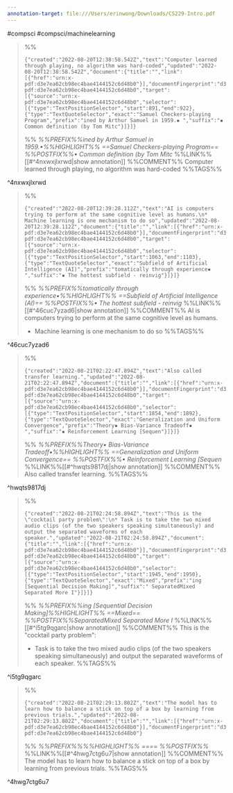 ```yaml
---
annotation-target: file:///Users/erinwong/Downloads/CS229-Intro.pdf
---
```

#compsci #compsci/machinelearning 

>%%
>```annotation-json
>{"created":"2022-08-20T12:38:58.542Z","text":"Computer learned through playing, no algorithm was hard-coded","updated":"2022-08-20T12:38:58.542Z","document":{"title":"","link":[{"href":"urn:x-pdf:d3e7ea62cb98ec4bae4144152c6d48b0"}],"documentFingerprint":"d3e7ea62cb98ec4bae4144152c6d48b0"},"uri":"urn:x-pdf:d3e7ea62cb98ec4bae4144152c6d48b0","target":[{"source":"urn:x-pdf:d3e7ea62cb98ec4bae4144152c6d48b0","selector":[{"type":"TextPositionSelector","start":891,"end":922},{"type":"TextQuoteSelector","exact":"Samuel Checkers-playing Program","prefix":"ined by Arthur Samuel in 1959.▪ ","suffix":"▪ Common definition (by Tom Mitc"}]}]}
>```
>%%
>*%%PREFIX%%ined by Arthur Samuel in 1959.▪%%HIGHLIGHT%% ==Samuel Checkers-playing Program== %%POSTFIX%%▪ Common definition (by Tom Mitc*
>%%LINK%%[[#^4nxwxjlxrwd|show annotation]]
>%%COMMENT%%
>Computer learned through playing, no algorithm was hard-coded
>%%TAGS%%
>
^4nxwxjlxrwd


>%%
>```annotation-json
>{"created":"2022-08-20T12:39:28.112Z","text":"AI is computers trying to perform at the same cognitive level as humans.\n* Machine learning is one mechanism to do so","updated":"2022-08-20T12:39:28.112Z","document":{"title":"","link":[{"href":"urn:x-pdf:d3e7ea62cb98ec4bae4144152c6d48b0"}],"documentFingerprint":"d3e7ea62cb98ec4bae4144152c6d48b0"},"uri":"urn:x-pdf:d3e7ea62cb98ec4bae4144152c6d48b0","target":[{"source":"urn:x-pdf:d3e7ea62cb98ec4bae4144152c6d48b0","selector":[{"type":"TextPositionSelector","start":1063,"end":1103},{"type":"TextQuoteSelector","exact":"Subfield of Artificial Intelligence (AI)","prefix":"tomatically through experience▪ ","suffix":"▪ The hottest subfield - reinvig"}]}]}
>```
>%%
>*%%PREFIX%%tomatically through experience▪%%HIGHLIGHT%% ==Subfield of Artificial Intelligence (AI)== %%POSTFIX%%▪ The hottest subfield - reinvig*
>%%LINK%%[[#^46cuc7yzad6|show annotation]]
>%%COMMENT%%
>AI is computers trying to perform at the same cognitive level as humans.
>* Machine learning is one mechanism to do so
>%%TAGS%%
>
^46cuc7yzad6


>%%
>```annotation-json
>{"created":"2022-08-21T02:22:47.894Z","text":"Also called transfer learning.","updated":"2022-08-21T02:22:47.894Z","document":{"title":"","link":[{"href":"urn:x-pdf:d3e7ea62cb98ec4bae4144152c6d48b0"}],"documentFingerprint":"d3e7ea62cb98ec4bae4144152c6d48b0"},"uri":"urn:x-pdf:d3e7ea62cb98ec4bae4144152c6d48b0","target":[{"source":"urn:x-pdf:d3e7ea62cb98ec4bae4144152c6d48b0","selector":[{"type":"TextPositionSelector","start":1854,"end":1892},{"type":"TextQuoteSelector","exact":"Generalization and Uniform Convergence","prefix":"Theory▪ Bias-Variance Tradeoff▪ ","suffix":"▪ Reinforcement Learning [Sequen"}]}]}
>```
>%%
>*%%PREFIX%%Theory▪ Bias-Variance Tradeoff▪%%HIGHLIGHT%% ==Generalization and Uniform Convergence== %%POSTFIX%%▪ Reinforcement Learning [Sequen*
>%%LINK%%[[#^hwqts9817dj|show annotation]]
>%%COMMENT%%
>Also called transfer learning.
>%%TAGS%%
>
^hwqts9817dj


>%%
>```annotation-json
>{"created":"2022-08-21T02:24:58.894Z","text":"This is the \"cocktail party problem\":\n* Task is to take the two mixed audio clips (of the two speakers speaking simultaneously) and output the separated waveforms of each speaker.","updated":"2022-08-21T02:24:58.894Z","document":{"title":"","link":[{"href":"urn:x-pdf:d3e7ea62cb98ec4bae4144152c6d48b0"}],"documentFingerprint":"d3e7ea62cb98ec4bae4144152c6d48b0"},"uri":"urn:x-pdf:d3e7ea62cb98ec4bae4144152c6d48b0","target":[{"source":"urn:x-pdf:d3e7ea62cb98ec4bae4144152c6d48b0","selector":[{"type":"TextPositionSelector","start":1945,"end":1950},{"type":"TextQuoteSelector","exact":"Mixed","prefix":"ing [Sequential Decision Making]","suffix":" SeparatedMixed Separated More I"}]}]}
>```
>%%
>*%%PREFIX%%ing [Sequential Decision Making]%%HIGHLIGHT%% ==Mixed== %%POSTFIX%%SeparatedMixed Separated More I*
>%%LINK%%[[#^i5tg9qgarc|show annotation]]
>%%COMMENT%%
>This is the "cocktail party problem":
>* Task is to take the two mixed audio clips (of the two speakers speaking simultaneously) and output the separated waveforms of each speaker.
>%%TAGS%%
>
^i5tg9qgarc



>%%
>```annotation-json
>{"created":"2022-08-21T02:29:13.802Z","text":"The model has to learn how to balance a stick on top of a box by learning from previous trials.","updated":"2022-08-21T02:29:13.802Z","document":{"title":"","link":[{"href":"urn:x-pdf:d3e7ea62cb98ec4bae4144152c6d48b0"}],"documentFingerprint":"d3e7ea62cb98ec4bae4144152c6d48b0"},"uri":"urn:x-pdf:d3e7ea62cb98ec4bae4144152c6d48b0"}
>```
>%%
>*%%PREFIX%%%%HIGHLIGHT%% ==== %%POSTFIX%%*
>%%LINK%%[[#^4hwg7ctg6u7|show annotation]]
>%%COMMENT%%
>The model has to learn how to balance a stick on top of a box by learning from previous trials.
>%%TAGS%%
>
^4hwg7ctg6u7
